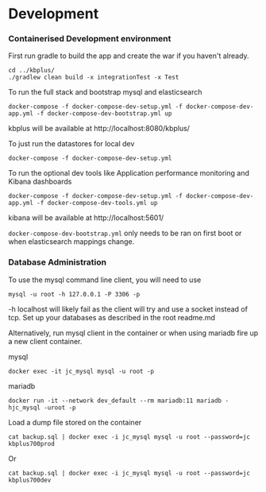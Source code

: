 # Development

### Containerised Development environment

First run gradle to build the app and create the war if you haven't already.

    cd ../kbplus/
    ./gradlew clean build -x integrationTest -x Test

To run the full stack and bootstrap mysql and elasticsearch

    docker-compose -f docker-compose-dev-setup.yml -f docker-compose-dev-app.yml -f docker-compose-dev-bootstrap.yml up

kbplus will be available at http://localhost:8080/kbplus/

To just run the datastores for local dev

    docker-compose -f docker-compose-dev-setup.yml

To run the optional dev tools like Application performance monitoring and Kibana dashboards

    docker-compose -f docker-compose-dev-setup.yml -f docker-compose-dev-app.yml -f docker-compose-dev-tools.yml up

kibana will be available at http://localhost:5601/

`docker-compose-dev-bootstrap.yml` only needs to be ran on first boot or when elasticsearch mappings change.


### Database Administration

To use the mysql command line client, you will need to use 

    mysql -u root -h 127.0.0.1 -P 3306 -p

-h localhost will likely fail as the client will try and use a socket instead of tcp. Set up your databases as described in the root readme.md

Alternatively, run mysql client in the container or when using mariadb fire up a new client container.

mysql
    
    docker exec -it jc_mysql mysql -u root -p

mariadb

    docker run -it --network dev_default --rm mariadb:11 mariadb -hjc_mysql -uroot -p

Load a dump file stored on the container

    cat backup.sql | docker exec -i jc_mysql mysql -u root --password=jc kbplus700prod

Or 

    cat backup.sql | docker exec -i jc_mysql mysql -u root --password=jc kbplus700dev

